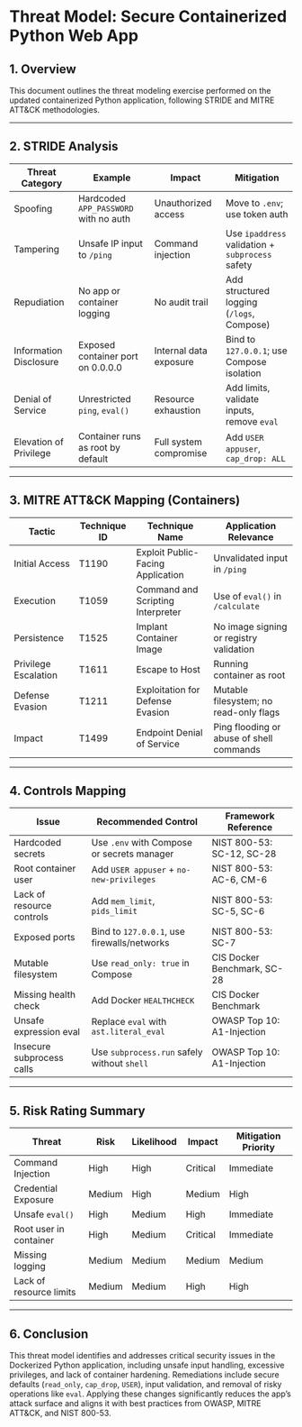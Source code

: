 # Threat Model: Secure Containerized Python Web App

## 1. Overview
This document outlines the threat modeling exercise performed on the updated containerized Python application, following STRIDE and MITRE ATT&CK methodologies. 

---

## 2. STRIDE Analysis

| Threat Category        | Example                                  | Impact                     | Mitigation                            |
|------------------------|------------------------------------------|----------------------------|----------------------------------------|
| Spoofing               | Hardcoded `APP_PASSWORD` with no auth    | Unauthorized access        | Move to `.env`; use token auth        |
| Tampering              | Unsafe IP input to `/ping`               | Command injection          | Use `ipaddress` validation + `subprocess` safety |
| Repudiation            | No app or container logging              | No audit trail             | Add structured logging (`/logs`, Compose) |
| Information Disclosure | Exposed container port on 0.0.0.0        | Internal data exposure     | Bind to `127.0.0.1`; use Compose isolation |
| Denial of Service      | Unrestricted `ping`, `eval()`            | Resource exhaustion        | Add limits, validate inputs, remove `eval` |
| Elevation of Privilege | Container runs as root by default        | Full system compromise     | Add `USER appuser`, `cap_drop: ALL`   |

---

## 3. MITRE ATT&CK Mapping (Containers)

| Tactic             | Technique ID | Technique Name                    | Application Relevance                    |
|--------------------|--------------|-----------------------------------|------------------------------------------|
| Initial Access     | T1190        | Exploit Public-Facing Application | Unvalidated input in `/ping`             |
| Execution          | T1059        | Command and Scripting Interpreter | Use of `eval()` in `/calculate`          |
| Persistence        | T1525        | Implant Container Image           | No image signing or registry validation  |
| Privilege Escalation | T1611      | Escape to Host                    | Running container as root                |
| Defense Evasion    | T1211        | Exploitation for Defense Evasion | Mutable filesystem; no read-only flags   |
| Impact             | T1499        | Endpoint Denial of Service        | Ping flooding or abuse of shell commands |

---

## 4. Controls Mapping

| Issue                      | Recommended Control                         | Framework Reference                   |
|----------------------------|---------------------------------------------|----------------------------------------|
| Hardcoded secrets          | Use `.env` with Compose or secrets manager  | NIST 800-53: SC-12, SC-28              |
| Root container user        | Add `USER appuser` + `no-new-privileges`    | NIST 800-53: AC-6, CM-6                |
| Lack of resource controls  | Add `mem_limit`, `pids_limit`               | NIST 800-53: SC-5, SC-6                |
| Exposed ports              | Bind to `127.0.0.1`, use firewalls/networks | NIST 800-53: SC-7                      |
| Mutable filesystem         | Use `read_only: true` in Compose            | CIS Docker Benchmark, SC-28            |
| Missing health check       | Add Docker `HEALTHCHECK`                    | CIS Docker Benchmark                   |
| Unsafe expression eval     | Replace `eval` with `ast.literal_eval`      | OWASP Top 10: A1-Injection             |
| Insecure subprocess calls  | Use `subprocess.run` safely without `shell` | OWASP Top 10: A1-Injection             |

---

## 5. Risk Rating Summary

| Threat               | Risk  | Likelihood | Impact    | Mitigation Priority |
|----------------------|-------|------------|-----------|----------------------|
| Command Injection    | High  | High       | Critical  | Immediate            |
| Credential Exposure  | Medium| High       | Medium    | High                 |
| Unsafe `eval()`      | High  | Medium     | High      | Immediate            |
| Root user in container | High| Medium     | Critical  | Immediate            |
| Missing logging      | Medium| Medium     | Medium    | Medium               |
| Lack of resource limits | Medium | Medium | High      | High                 |

---

## 6. Conclusion

This threat model identifies and addresses critical security issues in the Dockerized Python application, including unsafe input handling, excessive privileges, and lack of container hardening. Remediations include secure defaults (`read_only`, `cap_drop`, `USER`), input validation, and removal of risky operations like `eval`. Applying these changes significantly reduces the app’s attack surface and aligns it with best practices from OWASP, MITRE ATT&CK, and NIST 800-53.

